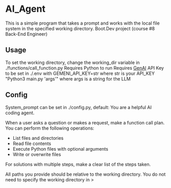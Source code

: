 # AI_Agent

This is a simple program that takes a prompt and works with the local file system in the specified working directory.
Boot.Dev project (course #8 Back-End Engineer)

## Usage

To set the working directory, change the working_dir variable in ./functions/call_function.py
Requires Python to run
Requires [GenAI](https://aistudio.google.com/prompts/new_chat) API Key to be set in ./.env with GEMENI_API_KEY=str where str is your API_KEY
"Python3 main.py 'args'" where args is a string for the LLM
	
## Config
System_prompt can be set in ./config.py, default:
You are a helpful AI coding agent.

When a user asks a question or makes a request, make a function call plan. You can perform the following operations:

- List files and directories
- Read file contents
- Execute Python files with optional arguments
- Write or overwrite files

For solutions with multiple steps, make a clear list of the steps taken.

All paths you provide should be relative to the working directory. You do not need to specify the working directory in >

